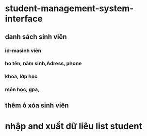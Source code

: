 # student-management-system-interface
##  danh sách  sinh viên 
### id-masinh viên
### ho tên, năm sinh,Adress, phone
###  khoa, lớp học 
### môn học, gpa,
##  thêm ỏ xóa sinh viên 
#  nhập  and xuất dữ liêu  list  student 
